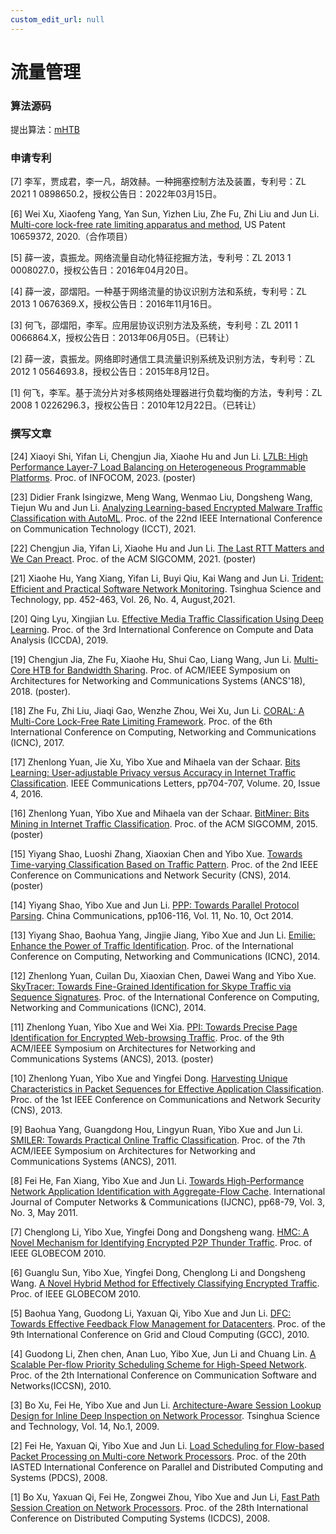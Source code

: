 ```yaml
---
custom_edit_url: null
---
```


# 流量管理

### 算法源码

提出算法：[mHTB](../../static/share/mHTB.zip)

### 申请专利

[7] 李军，贾成君，李一凡，胡效赫。一种拥塞控制方法及装置，专利号：ZL 2021 1 0898650.2，授权公告日：2022年03月15日。

[6] Wei Xu, Xiaofeng Yang, Yan Sun, Yizhen Liu, Zhe Fu, Zhi Liu and Jun Li. [Multi-core lock-free rate limiting apparatus and method](https://uspto.report/patent/grant/10659372), US Patent 10659372, 2020.（合作项目）

[5] 薛一波，袁振龙。网络流量自动化特征挖掘方法，专利号：ZL 2013 1 0008027.0，授权公告日：2016年04月20日。

[4] 薛一波，邵熠阳。一种基于网络流量的协议识别方法和系统，专利号：ZL 2013 1 0676369.X，授权公告日：2016年11月16日。

[3] 何飞，邵熠阳，李军。应用层协议识别方法及系统，专利号：ZL 2011 1 0066864.X，授权公告日：2013年06月05日。（已转让）

[2] 薛一波，袁振龙。网络即时通信工具流量识别系统及识别方法，专利号：ZL 2012 1 0564693.8，授权公告日：2015年8月12日。

[1] 何飞，李军。基于流分片对多核网络处理器进行负载均衡的方法，专利号：ZL 2008 1 0226296.3，授权公告日：2010年12月22日。（已转让）

### 撰写文章

[24] Xiaoyi Shi, Yifan Li, Chengjun Jia, Xiaohe Hu and Jun Li. [L7LB: High Performance Layer-7 Load Balancing on Heterogeneous Programmable Platforms](../../static/share/L7LB-infocom23-poster.pdf). Proc. of INFOCOM, 2023. (poster)

[23] Didier Frank Isingizwe, Meng Wang, Wenmao Liu, Dongsheng Wang, Tiejun Wu and Jun Li. [Analyzing Learning-based Encrypted Malware Traffic Classification with AutoML](../../static/share/Didier_CT1078.pdf). Proc. of the 22nd IEEE International Conference on Communication Technology (ICCT), 2021.

[22] Chengjun Jia, Yifan Li, Xiaohe Hu and Jun Li. [The Last RTT Matters and We Can Preact](https://dl.acm.org/doi/abs/10.1145/3472716.3472847). Proc. of the ACM SIGCOMM, 2021. (poster)

[21] Xiaohe Hu, Yang Xiang, Yifan Li, Buyi Qiu, Kai Wang and Jun Li. [Trident: Efficient and Practical Software Network Monitoring](../../static/share/Xiaohe-TST-2021.pdf). Tsinghua Science and Technology, pp. 452-463, Vol. 26, No. 4, August,2021.

[20] Qing Lyu, Xingjian Lu. [Effective Media Traffic Classification Using Deep Learning](../../static/share/QLV-ICCDA19-traffic_classification.pdf). Proc. of the 3rd International Conference on Compute and Data Analysis (ICCDA), 2019.

[19] Chengjun Jia, Zhe Fu, Xiaohe Hu, Shui Cao, Liang Wang, Jun Li. [Multi-Core HTB for Bandwidth Sharing](../../static/share/Multi-Core_HTB-ChengjunJia.pdf). Proc. of ACM/IEEE Symposium on Architectures for Networking and Communications Systems (ANCS'18), 2018. (poster).

[18] Zhe Fu, Zhi Liu, Jiaqi Gao, Wenzhe Zhou, Wei Xu, Jun Li. [CORAL: A Multi-Core Lock-Free Rate Limiting Framework](../../static/share/Zhe_Fu_qos_paper.pdf). Proc. of the 6th International Conference on Computing, Networking and Communications (ICNC), 2017.

[17] Zhenlong Yuan, Jie Xu, Yibo Xue and Mihaela van der Schaar. [Bits Learning: User-adjustable Privacy versus Accuracy in Internet Traffic Classification](../../static/share/YuanZhenlong-commlett2016.pdf). IEEE Communications Letters, pp704-707, Volume. 20, Issue 4, 2016.

[16] Zhenlong Yuan, Yibo Xue and Mihaela van der Schaar. [BitMiner: Bits Mining in Internet Traffic Classification](../../static/share/YuanZhenlong-SIGCOMM2015.pdf). Proc. of the ACM SIGCOMM, 2015. (poster)

[15] Yiyang Shao, Luoshi Zhang, Xiaoxian Chen and Yibo Xue. [Towards Time-varying Classification Based on Traffic Pattern](../../static/share/ShaoYiyang-CNS2014.pdf). Proc. of the 2nd IEEE Conference on Communications and Network Security (CNS), 2014. (poster)

[14] Yiyang Shao, Yibo Xue and Jun Li. [PPP: Towards Parallel Protocol Parsing](../../static/share/ShaoYiyang-CCom2014.pdf). China Communications, pp106-116, Vol. 11, No. 10, Oct 2014.

[13] Yiyang Shao, Baohua Yang, Jingjie Jiang, Yibo Xue and Jun Li. [Emilie: Enhance the Power of Traffic Identification](../../static/share/ShaoYiyang-ICNC2014.pdf). Proc. of the International Conference on Computing, Networking and Communications (ICNC), 2014.

[12] Zhenlong Yuan, Cuilan Du, Xiaoxian Chen, Dawei Wang and Yibo Xue. [SkyTracer: Towards Fine-Grained Identification for Skype Traffic via Sequence Signatures](../../static/share/YuanZhenlong-ICNC2014.pdf). Proc. of the International Conference on Computing, Networking and Communications (ICNC), 2014.

[11] Zhenlong Yuan, Yibo Xue and Wei Xia. [PPI: Towards Precise Page Identification for Encrypted Web-browsing Traffic](../../static/share/YuanZhenlong-ANCS2013.pdf). Proc. of the 9th ACM/IEEE Symposium on Architectures for Networking and Communications Systems (ANCS), 2013. (poster)

[10] Zhenlong Yuan, Yibo Xue and Yingfei Dong. [Harvesting Unique Characteristics in Packet Sequences for Effective Application Classification](../../static/share/YuanZhenlong-CNS2013.pdf). Proc. of the 1st IEEE Conference on Communications and Network Security (CNS), 2013.

[9] Baohua Yang, Guangdong Hou, Lingyun Ruan, Yibo Xue and Jun Li. [SMILER: Towards Practical Online Traffic Classification](../../static/share/ANCS2011-Baohua.pdf). Proc. of the 7th ACM/IEEE Symposium on Architectures for Networking and Communications Systems (ANCS), 2011.

[8] Fei He, Fan Xiang, Yibo Xue and Jun Li. [Towards High-Performance Network Application Identification with Aggregate-Flow Cache](../../static/share/1105.5684.pdf). International Journal of Computer Networks & Communications (IJCNC), pp68-79, Vol. 3, No. 3, May 2011.

[7] Chenglong Li, Yibo Xue, Yingfei Dong and Dongsheng wang. [HMC: A Novel Mechanism for Identifying Encrypted P2P Thunder Traffic](../../static/share/hmc.pdf). Proc. of IEEE GLOBECOM 2010.

[6] Guanglu Sun, Yibo Xue, Yingfei Dong, Chenglong Li and Dongsheng Wang. [A Novel Hybrid Method for Effectively Classifying Encrypted Traffic](../../static/share/classify_encrypted.pdf). Proc. of IEEE GLOBECOM 2010.

[5] Baohua Yang, Guodong Li, Yaxuan Qi, Yibo Xue and Jun Li. [DFC: Towards Effective Feedback Flow Management for Datacenters](../../static/share/dfc.pdf). Proc. of the 9th International Conference on Grid and Cloud Computing (GCC), 2010.

[4] Guodong Li, Zhen chen, Anan Luo, Yibo Xue, Jun Li and Chuang Lin. [A Scalable Per-flow Priority Scheduling Scheme for High-Speed Network](../../static/share/AScalablePer-flowPrioritySchedulingSchemeforHigh-SpeedNetwork.pdf). Proc. of the 2th International Conference on Communication Software and Networks(ICCSN), 2010.

[3] Bo Xu, Fei He, Yibo Xue and Jun Li. [Architecture-Aware Session Lookup Design for Inline Deep Inspection on Network Processor](../../static/share/Session_Design.pdf). Tsinghua Science and Technology, Vol. 14, No.1, 2009.

[2] Fei He, Yaxuan Qi, Yibo Xue and Jun Li. [Load Scheduling for Flow-based Packet Processing on Multi-core Network Processors](../../static/share/Balance_PDCS.pdf). Proc. of the 20th IASTED International Conference on Parallel and Distributed Computing and Systems (PDCS), 2008.

[1] Bo Xu, Yaxuan Qi, Fei He, Zongwei Zhou, Yibo Xue and Jun Li, [Fast Path Session Creation on Network Processors](../../static/share/ICDCS08_bxu.pdf). Proc. of the 28th International Conference on Distributed Computing Systems (ICDCS), 2008.
